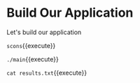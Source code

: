 # Build Our Application 

Let's build our application 
 
 `scons`{{execute}} 
  
 `./main`{{execute}} 

  `cat results.txt`{{execute}} 

 
